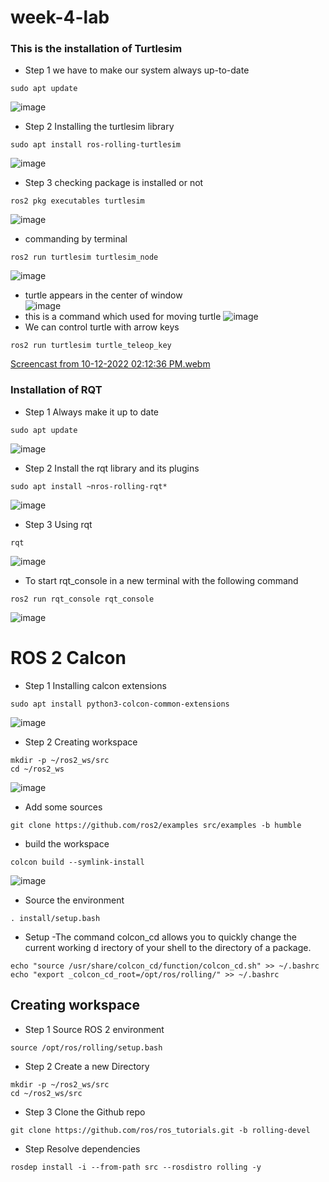 # week-4-lab
### This is the installation of Turtlesim
- Step 1 we have to make our system always up-to-date
```
sudo apt update
```
![image](https://user-images.githubusercontent.com/95737530/195253041-824edf0c-1e0c-4c04-8eb9-d8f899296c1e.png)
- Step 2 Installing the turtlesim library
```
sudo apt install ros-rolling-turtlesim
```
![image](https://user-images.githubusercontent.com/95737530/195253482-f99daf75-2344-4296-97b0-1483f82bb005.png)
- Step 3 checking package is installed or not 
```
ros2 pkg executables turtlesim
```
![image](https://user-images.githubusercontent.com/95737530/195253945-021295d2-2850-4fa6-8026-44fdbd870162.png)
- commanding by terminal 
```
ros2 run turtlesim turtlesim_node
```
![image](https://user-images.githubusercontent.com/95737530/195254474-6eb4c9f6-ab09-44b6-9893-22875c1f9201.png)
- turtle appears in the center of window   
![image](https://user-images.githubusercontent.com/95737530/195254624-47fe5235-7227-4794-b8e2-ffa3f816764d.png)
- this is a command which used for moving turtle 
![image](https://user-images.githubusercontent.com/95737530/195255087-cef5a9d1-ce33-4c81-be8b-08a129f033b9.png)
- We can control turtle with arrow keys
```
ros2 run turtlesim turtle_teleop_key
```

[Screencast from 10-12-2022 02:12:36 PM.webm](https://user-images.githubusercontent.com/95737530/195261460-1fb2205d-f27c-47c1-839c-b945ef078106.webm)
### Installation of RQT
- Step 1 Always make it up to date 
```
sudo apt update
```
![image](https://user-images.githubusercontent.com/95737530/195263029-580599aa-08d6-4094-b109-2e5d4928e2e0.png)
- Step 2 Install the rqt library and its plugins
```
sudo apt install ~nros-rolling-rqt*
```
![image](https://user-images.githubusercontent.com/95737530/195263370-ab619f4d-5c22-430d-81d5-31a6f5b24b65.png)
- Step 3 Using rqt
```
rqt
```
![image](https://user-images.githubusercontent.com/95737530/195264887-71516f39-bb9b-4cb9-8f52-dedc30aaa59a.png)
- To start rqt_console in a new terminal with the following command
```
ros2 run rqt_console rqt_console
```

![image](https://user-images.githubusercontent.com/95737530/195265221-8ee66513-cb92-42e0-9958-e53433fb6fb4.png)
# ROS 2 Calcon
- Step 1 Installing calcon extensions
```
sudo apt install python3-colcon-common-extensions
```

![image](https://user-images.githubusercontent.com/95737530/195266583-6d871c25-3d74-4af4-bacc-ccbc8cec94ae.png)
- Step 2 Creating workspace
```
mkdir -p ~/ros2_ws/src
cd ~/ros2_ws
```
![image](https://user-images.githubusercontent.com/95737530/195267230-459851a6-23c9-4698-b5c9-499cbd266f4f.png)
- Add some sources
```
git clone https://github.com/ros2/examples src/examples -b humble
```
- build the workspace 
```
colcon build --symlink-install
```
![image](https://user-images.githubusercontent.com/95737530/196668869-b923eaf4-efb2-458b-8327-e7d4243b25a9.png)
- Source the environment
```
. install/setup.bash
```
- Setup
  -The command colcon_cd allows you to quickly change the current working d
irectory of your shell to the directory of a package.
```
echo "source /usr/share/colcon_cd/function/colcon_cd.sh" >> ~/.bashrc
echo "export _colcon_cd_root=/opt/ros/rolling/" >> ~/.bashrc
```
## Creating workspace
- Step 1 Source ROS 2 environment
```
source /opt/ros/rolling/setup.bash
```
- Step 2 Create a new Directory
 ```
 mkdir -p ~/ros2_ws/src
 cd ~/ros2_ws/src
 ```
 - Step 3 Clone the Github repo
 ```
 git clone https://github.com/ros/ros_tutorials.git -b rolling-devel
 ```
 - Step Resolve dependencies
 ```
 rosdep install -i --from-path src --rosdistro rolling -y
 ```
